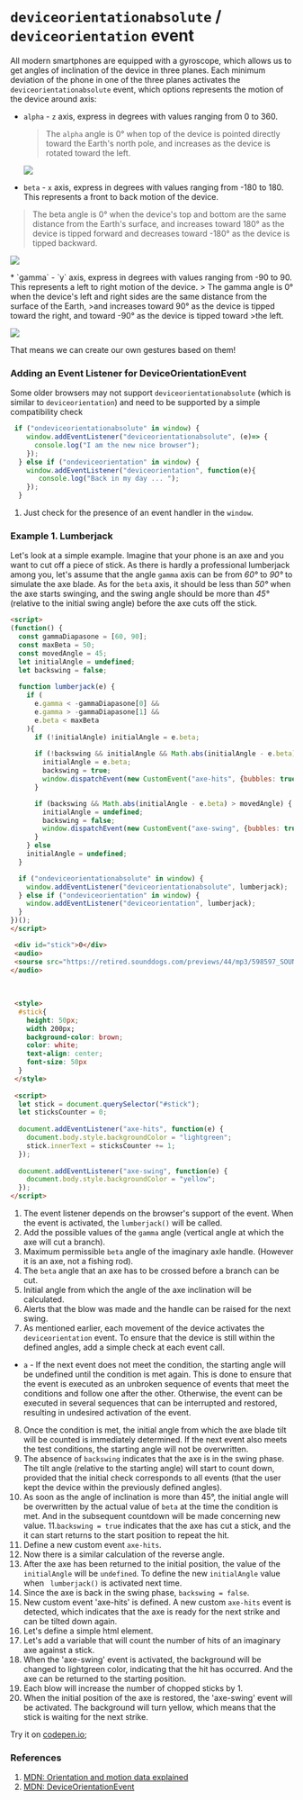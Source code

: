 # `deviceorientationabsolute` / `deviceorientation` event
All modern smartphones are equipped with a gyroscope, which allows us to get angles of inclination of the 
device in three planes. Each minimum deviation of the phone in one of the three planes activates the 
`deviceorientationabsolute` event, which options represents the motion of the device around axis: 
 * `alpha`  - `z` axis, express in degrees with values ranging from 0 to 360.
   > The `alpha` angle is 0° when top of the device is pointed directly toward the Earth's north pole,
   > and increases as the device is rotated toward the left.
   <p><img src="./img/alpha.png" style="text-align:center"/></p>
 
 * `beta` - `x` axis, express in degrees with values ranging from -180 to 180. This represents a front to back 
    motion of the device.
  > The beta angle is 0° when the device's top and bottom are the same distance from the Earth's surface, and 
  > increases toward 180° as the device is tipped forward and decreases toward -180° as the device is tipped 
  backward.
   <p><img src="./img/beta.png" style="text-align:center"/></p>
 * `gamma` - `y` axis, express in degrees with values ranging from -90 to 90. This represents a left to right motion
  of the device.
   > The gamma angle is 0° when the device's left and right sides are the same distance from the surface of the Earth,
   >and increases toward 90° as the device is tipped toward the right, and toward -90° as the device is tipped toward
   >the left.
    <p><img src="./img/gamma.png" style="text-align:center"/></p>
That means we can create our own gestures based on them! 

### Adding an Event Listener for DeviceOrientationEvent

Some older browsers may not support `deviceorientationabsolute` (which is similar to `deviceorientation`)
 and need to be supported by a simple compatibility check
 ```javascript
  if ("ondeviceorientationabsolute" in window) {                                 //[1]
     window.addEventListener("deviceorientationabsolute", (e)=> {
       console.log("I am the new nice browser");
     });
   } else if ("ondeviceorientation" in window) {                                 //[1]
     window.addEventListener("deviceorientation", function(e){
        console.log("Back in my day ... ");
     });  
   }
 ```
1. Just check for the presence of an event handler in the `window`.

### Example 1. Lumberjack
Let's look at a simple example. Imagine that your phone is an axe and you want to cut off a piece of stick.
As there is hardly a professional lumberjack among you, let's assume that the angle `gamma` axis can be from *60°*
to *90°* to simulate the axe blade. 
As for the `beta` axis, it should be less than *50°* when the axe starts swinging, and the swing angle should be more than *45°* 
(relative to the initial swing angle) before the axe cuts off the stick.

```html
<script>
(function() {
  const gammaDiapasone = [60, 90];                                                            //[2]
  const maxBeta = 50;                                                                         //[3]
  const movedAngle = 45;                                                                      //[4]
  let initialAngle = undefined;                                                               //[5]
  let backswing = false;                                                                      //[6]
               
  function lumberjack(e) {                                                                    //[1]
    if (                                                                                      //[7]
      e.gamma < -gammaDiapasone[0] &&               
      e.gamma > -gammaDiapasone[1] &&               
      e.beta < maxBeta              
    ){ 
      if (!initialAngle) initialAngle = e.beta;                                               //[8]
      
      if (!backswing && initialAngle && Math.abs(initialAngle - e.beta) > movedAngle) {       //[9]
        initialAngle = e.beta;                                                                //[10]
        backswing = true;                                                                     //[11]
        window.dispatchEvent(new CustomEvent("axe-hits", {bubbles: true, composed: true}));   //[12]                                                        //[15]
      }

      if (backswing && Math.abs(initialAngle - e.beta) > movedAngle) {                        //[13]
        initialAngle = undefined;                                                             //[14]
        backswing = false;                                                                    //[15]
        window.dispatchEvent(new CustomEvent("axe-swing", {bubbles: true, composed: true}));  //[16]
      }
    } else
    initialAngle = undefined;                                                                 //[7a]
  }

  if ("ondeviceorientationabsolute" in window) {                                              //[1]
    window.addEventListener("deviceorientationabsolute", lumberjack);
  } else if ("ondeviceorientation" in window) {
    window.addEventListener("deviceorientation", lumberjack);
  }
})();
</script>

 <div id="stick">0</div>                                                                      <!--[17]-->
 <audio>
 <sourse src="https://retired.sounddogs.com/previews/44/mp3/598597_SOUNDDOGS__ax.mp3" type="audio/mpeg"> 
</audio>
 
 
 
 <style>
  #stick{
    height: 50px;
    width 200px;
    background-color: brown;
    color: white;
    text-align: center;
    font-size: 50px
  }
 </style>
 
 <script>
  let stick = document.querySelector("#stick");                                               
  let sticksCounter = 0;                                                                      //[18]
   
  document.addEventListener("axe-hits", function(e) {                                        
    document.body.style.backgroundColor = "lightgreen";                                       //[19]
    stick.innerText = sticksCounter += 1;                                                     //[20]
  });
  
  document.addEventListener("axe-swing", function(e) {                                        
    document.body.style.backgroundColor = "yellow";                                           //[21]
  });
</script>
```
1. The event listener depends on the browser's support of the event. When the event is activated, the `lumberjack()` will
 be called.
2. Add the possible values of the `gamma` angle (vertical angle at which the axe will cut a branch).
3. Maximum permissible `beta` angle of the imaginary axle handle. (However it is an axe, not a fishing rod).
4. The `beta` angle that an axe has to be crossed before a branch can be cut.
5. Initial angle from which the angle of the axe inclination will be calculated. 
6. Alerts that the blow was made and the handle can be raised for the next swing.
7. As mentioned earlier, each movement of the device activates the `deviceorientation` event. To ensure that the device 
is still within the defined angles, add a simple check at each event call.
 * `a` - If the next event does not meet the condition, the starting angle will be undefined until the condition is met 
 again. This is done to ensure that the event is executed as an unbroken sequence of events that meet the conditions and
 follow one after the other.   Otherwise, the event can be executed in several sequences that can be interrupted and 
 restored, resulting in undesired activation of the event.
8. Once the condition is met, the initial angle from which the axe blade tilt will be counted is immediately determined.
 If the next event also meets the test conditions, the starting angle will not be overwritten.
9. The absence of `backswing` indicates that the axe is in the swing phase. The tilt angle (relative to the starting angle)
 will start to count down, provided that the initial check corresponds to all events (that the user kept the device 
 within the previously defined angles).
10. As soon as the angle of inclination is more than 45°, the initial angle will be overwritten by the actual value of 
`beta` at the time the condition is met. And in the subsequent countdown will be made concerning new value.
11.`backswing = true` indicates that the axe has cut a stick, and the it can start returns to the start position to repeat the hit.
12. Define a new custom event `axe-hits`.
13. Now there is a similar calculation of the reverse angle.
14. After the axe has been returned to the initial position, the value of the `initialAngle` will be `undefined`.
 To define the new `initialAngle` value when ` lumberjack()` is activated next time.
15. Since the axe is back in the swing phase, `backswing = false`.
16. New custom event 'axe-hits' is defined. A new custom `axe-hits` event is detected, which indicates that the axe is
 ready for the next strike and can be tilted down again.
17. Let's define a simple html element.
18. Let's add a variable that will count the number of hits of an imaginary axe against a stick.
19. When the 'axe-swing' event is activated, the background will be changed to lightgreen color, indicating that the hit 
has occurred. And the axe can be returned to the starting position.
20. Each blow will increase the number of chopped sticks by 1.
21. When the initial position of the axe is restored, the 'axe-swing' event will be activated. The background will 
turn yellow, which means that the stick is waiting for the next strike.


Try it on [codepen.io](https://s.codepen.io/Halochkin/debug/RmgbXj/xnMabNPXVgKr);
### References
1. [MDN: Orientation and motion data explained](https://developer.mozilla.org/en-US/docs/Web/Guide/Events/Orientation_and_motion_data_explained)
2. [MDN: DeviceOrientationEvent](https://developer.mozilla.org/en-US/docs/Web/API/DeviceOrientationEvent/DeviceOrientationEvent)
